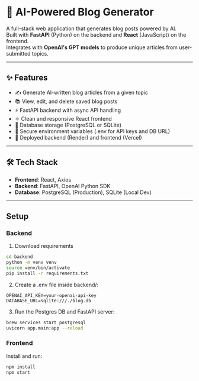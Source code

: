 # 📘 AI-Powered Blog Generator

A full-stack web application that generates blog posts powered by AI.  
Built with **FastAPI** (Python) on the backend and **React** (JavaScript) on the frontend.  
Integrates with **OpenAI's GPT models** to produce unique articles from user-submitted topics.

---

## ✨ Features

- ✍️ Generate AI-written blog articles from a given topic
- 📚 View, edit, and delete saved blog posts
- ⚡ FastAPI backend with async API handling
- ⚛️ Clean and responsive React frontend
- 💾 Database storage (PostgreSQL or SQLite)
- 🔐 Secure environment variables (.env for API keys and DB URL)
- 🚀 Deployed backend (Render) and frontend (Vercel)

---

## 🛠️ Tech Stack

- **Frontend**: React, Axios
- **Backend**: FastAPI, OpenAI Python SDK
- **Database**: PostgreSQL (Production), SQLite (Local Dev)

---

## Setup

### Backend
1. Download requirements
```bash
cd backend
python -m venv venv
source venv/bin/activate
pip install -r requirements.txt
```

2. Create a .env file inside backend/:
```
OPENAI_API_KEY=your-openai-api-key
DATABASE_URL=sqlite:///./blog.db
```

3. Run the Postgres DB and FastAPI server:
```bash
brew services start postgresql
uvicorn app.main:app --reload
```

### Frontend
Install and run:
```bash
npm install
npm start
```
